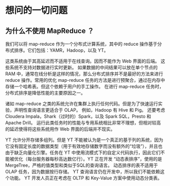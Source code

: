 # 想问的一切问题

## 为什么不使用 MapReduce ？

我们可以将 map-reduce 作为一个分布式计算系统，其中的 reduce 操作基于分布式排序。它们包括：YAMR，Hadoop，以及 YT。

这类系统由于其高延迟而不适用于在线查询。因而不能作为 Web 界面的后端。
这些系统不支持对数据进行实时更新。
如果数据的中间结果可以放在单个节点的 RAM 中，通常在线分析是这样的情况，那么分布式排序并不是最好的方法来进行 reduce 操作。常用的优化 map-reduce 任务的方法是进行预聚合，通过在内存中存储一个哈希表。但这个依赖于用户的手工操作。
在进行 map-reduce 任务时，分布式排序是降低性能的主要原因之一。

诸如 map-reduce 之类的系统允许在集群上执行任何代码。但是为了快速运行实验，声明性查询语言更适合于 OLAP。 例如，Hadoop 有 Hive 和 Pig。 还要考虑 Cloudera Impala，Shark（过时的）Spark，以及 Spark SQL，Presto 和 Apache Drill。 运行此类任务时的性能与专用系统相比非常不理想，但相对较高的延迟使得将这些系统用作 Web 界面的后端并不现实。

YT 允许分开存储多组列。但是 YT 不能被认为是一个真正的基于列的系统，因为它没有固定长度的数据类型（用于有效地存储数字而没有额外的“垃圾”），并且也由于缺乏向量化引擎。任务在 YT 中使用流模式下的自定义代码执行，因此它们不能被优化（每台服务器每秒高达数亿行）。YT 正在开发 “动态表排序”，使用的是 MergeTree，严格的值类型和类似于SQL的查询语言。 动态排序的表不适用于 OLAP 任务，因为数据按行存储。 YT 查询语言仍在开发中，所以我们不能依赖这个功能。 YT 开发人员正在考虑在 OLTP 和 Key-Value 方案中使用动态分类表。
